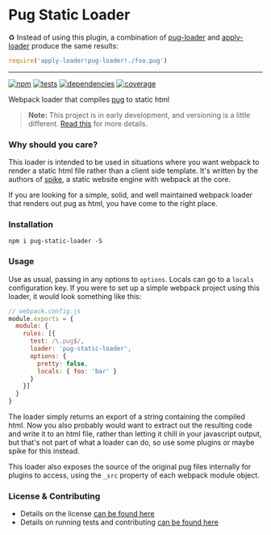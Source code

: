 # Pug Static Loader

:recycle: Instead of using this plugin, a combination of [pug-loader](https://github.com/pugjs/pug-loader/) and [apply-loader](https://github.com/mogelbrod/apply-loader) produce the same results:

```js
require('apply-loader!pug-loader!./foo.pug')
```

----

[![npm](http://img.shields.io/npm/v/pug-static-loader.svg?style=flat)](https://badge.fury.io/js/pug-static-loader) [![tests](http://img.shields.io/travis/static-dev/pug-static-loader/master.svg?style=flat)](https://travis-ci.org/static-dev/pug-static-loader) [![dependencies](http://img.shields.io/david/static-dev/pug-static-loader.svg?style=flat)](https://david-dm.org/static-dev/pug-static-loader)
[![coverage](http://img.shields.io/coveralls/static-dev/pug-static-loader.svg?style=flat)](https://coveralls.io/github/static-dev/pug-static-loader)

Webpack loader that compiles [pug](https://github.com/pugjs/pug) to static html

> **Note:** This project is in early development, and versioning is a little different. [Read this](http://markup.im/#q4_cRZ1Q) for more details.

### Why should you care?

This loader is intended to be used in situations where you want webpack to render a static html file rather than a client side template. It's written by the authors of [spike](https://github.com/static-dev/spike), a static website engine with webpack at the core.

If you are looking for a simple, solid, and well maintained webpack loader that renders out pug as html, you have come to the right place.

### Installation

`npm i pug-static-loader -S`

### Usage

Use as usual, passing in any options to `options`. Locals can go to a `locals` configuration key. If you were to set up a simple webpack project using this loader, it would look something like this:

```js
// webpack.config.js
module.exports = {
  module: {
    rules: [{
      test: /\.pug$/,
      loader: 'pug-static-loader',
      options: {
        pretty: false,
        locals: { foo: 'bar' }
      }
    }]
  }
}
```

The loader simply returns an export of a string containing the compiled html. Now you also probably would want to extract out the resulting code and write it to an html file, rather than letting it chill in your javascript output, but that's not part of what a loader can do, so use some plugins or maybe spike for this instead.

This loader also exposes the source of the original pug files internally for plugins to access, using the `_src` property of each webpack module object.

### License & Contributing

- Details on the license [can be found here](LICENSE.md)
- Details on running tests and contributing [can be found here](contributing.md)
